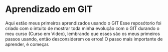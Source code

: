 # Aprendizado em GIT
 Aqui estão meus primeiros aprendizados usando o GIT
Esse reposótorio foi criado com o intuito de mostrar toda minha evolução com o GIT durando o meu curso (Curso em Video), lembrando que esses são os meus primeiros passos usando, então desconsiderem os erros! O passo mais importante de aprender, é começar. 
